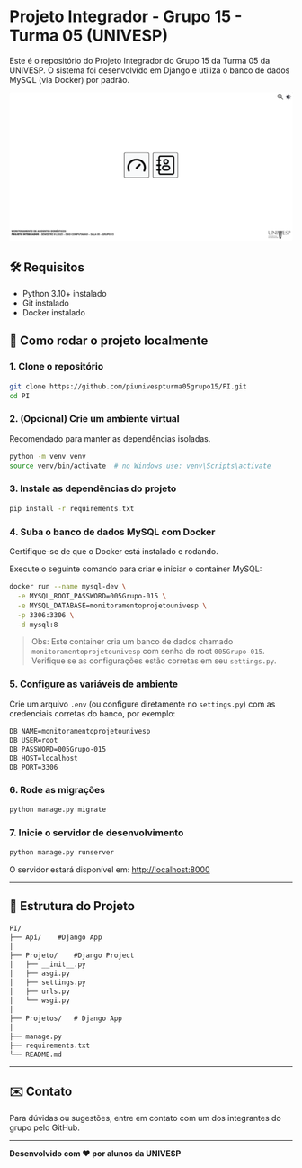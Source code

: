 # Projeto Integrador - Grupo 15 - Turma 05 (UNIVESP)

Este é o repositório do Projeto Integrador do Grupo 15 da Turma 05 da UNIVESP. O sistema foi desenvolvido em Django e utiliza o banco de dados MySQL (via Docker) por padrão.

<img src="Projetos/static/images/app.png" alt="Homepage do projeto"/>

## 🛠️ Requisitos

- Python 3.10+ instalado  
- Git instalado  
- Docker instalado  

## 🚀 Como rodar o projeto localmente

### 1. Clone o repositório

```bash
git clone https://github.com/piunivespturma05grupo15/PI.git
cd PI
```

### 2. (Opcional) Crie um ambiente virtual

Recomendado para manter as dependências isoladas.

```bash
python -m venv venv
source venv/bin/activate  # no Windows use: venv\Scripts\activate
```

### 3. Instale as dependências do projeto

```bash
pip install -r requirements.txt
```

### 4. Suba o banco de dados MySQL com Docker

Certifique-se de que o Docker está instalado e rodando.

Execute o seguinte comando para criar e iniciar o container MySQL:

```bash
docker run --name mysql-dev \
  -e MYSQL_ROOT_PASSWORD=005Grupo-015 \
  -e MYSQL_DATABASE=monitoramentoprojetounivesp \
  -p 3306:3306 \
  -d mysql:8
```

> Obs: Este container cria um banco de dados chamado `monitoramentoprojetounivesp` com senha de root `005Grupo-015`. Verifique se as configurações estão corretas em seu `settings.py`.

### 5. Configure as variáveis de ambiente

Crie um arquivo `.env` (ou configure diretamente no `settings.py`) com as credenciais corretas do banco, por exemplo:

```env
DB_NAME=monitoramentoprojetounivesp
DB_USER=root
DB_PASSWORD=005Grupo-015
DB_HOST=localhost
DB_PORT=3306
```

### 6. Rode as migrações

```bash
python manage.py migrate
```

### 7. Inicie o servidor de desenvolvimento

```bash
python manage.py runserver
```

O servidor estará disponível em: [http://localhost:8000](http://localhost:8000)

---

## 📁 Estrutura do Projeto

```
PI/
├── Api/	#Django App
│
├── Projeto/	#Django Project
│   ├── __init__.py
│   ├── asgi.py
│   ├── settings.py
│   ├── urls.py
│   └── wsgi.py
│
├── Projetos/	# Django App
│
├── manage.py
├── requirements.txt
└── README.md
```

---

## ✉️ Contato

Para dúvidas ou sugestões, entre em contato com um dos integrantes do grupo pelo GitHub.

---

**Desenvolvido com ❤️ por alunos da UNIVESP**